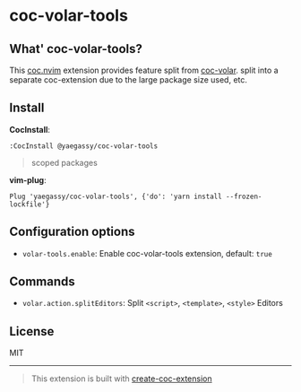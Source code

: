 # coc-volar-tools

## What' coc-volar-tools?

This [coc.nvim](https://github.com/neoclide/coc.nvim) extension provides feature split from [coc-volar](https://github.com/yaegassy/coc-volar). split into a separate coc-extension due to the large package size used, etc.

## Install

**CocInstall**:

```vim
:CocInstall @yaegassy/coc-volar-tools
```

> scoped packages

**vim-plug**:

```vim
Plug 'yaegassy/coc-volar-tools', {'do': 'yarn install --frozen-lockfile'}
```

## Configuration options

- `volar-tools.enable`: Enable coc-volar-tools extension, default: `true`

## Commands

- `volar.action.splitEditors`: Split `<script>`, `<template>`, `<style>` Editors

## License

MIT

---

> This extension is built with [create-coc-extension](https://github.com/fannheyward/create-coc-extension)
